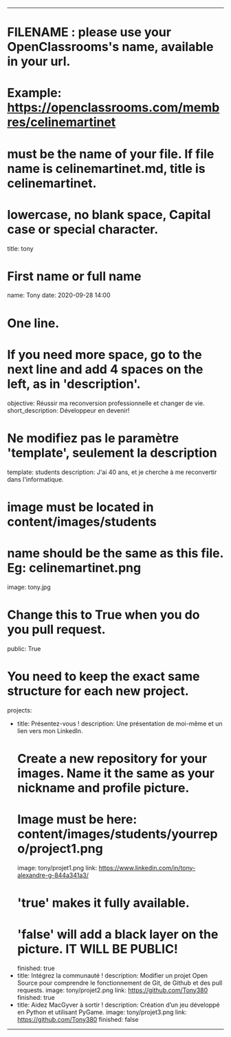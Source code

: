 ---

# FILENAME : please use your OpenClassrooms's name, available in your url.
# Example: https://openclassrooms.com/membres/celinemartinet
# must be the name of your file. If file name is celinemartinet.md, title is celinemartinet.
# lowercase, no blank space, Capital case or special character.
title: tony

# First name or full name
name: Tony
date: 2020-09-28 14:00

# One line.
# If you need more space, go to the next line and add 4 spaces on the left, as in 'description'.
objective: Réussir ma reconversion professionnelle et changer de vie.
short_description: Développeur en devenir!

# Ne modifiez pas le paramètre 'template', seulement la description
template: students
description:
    J'ai 40 ans, et je cherche à me reconvertir dans l'informatique.

# image must be located in content/images/students
# name should be the same as this file. Eg: celinemartinet.png
image: tony.jpg

# Change this to True when you do you pull request.
public: True

# You need to keep the exact same structure for each new project.
projects:
  - title: Présentez-vous !
    description: Une présentation de moi-même et un lien vers mon LinkedIn.
    # Create a new repository for your images. Name it the same as your nickname and profile picture.
    # Image must be here: content/images/students/yourrepo/project1.png
    image: tony/projet1.png
    link: https://www.linkedin.com/in/tony-alexandre-g-844a341a3/
    # 'true' makes it fully available.
    # 'false' will add a black layer on the picture. IT WILL BE PUBLIC!
    finished: true
  - title: Intégrez la communauté !
    description: Modifier un projet Open Source pour comprendre le fonctionnement de Git, de Github et des pull requests. 
    image: tony/projet2.png
    link: https://github.com/Tony380
    finished: true
  - title: Aidez MacGyver à sortir !
    description: Création d’un jeu développé en Python et utilisant PyGame.
    image: tony/projet3.png
    link: https://github.com/Tony380
    finished: false
---